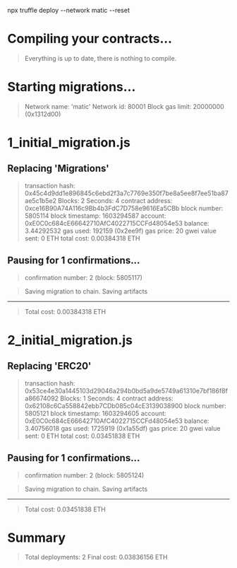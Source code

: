 npx truffle deploy --network matic --reset

Compiling your contracts...
===========================
> Everything is up to date, there is nothing to compile.



Starting migrations...
======================
> Network name:    'matic'
> Network id:      80001
> Block gas limit: 20000000 (0x1312d00)


1_initial_migration.js
======================

   Replacing 'Migrations'
   ----------------------
   > transaction hash:    0x45c4d9dd1e896845c6ebd2f3a7c7769e350f7be8a5ee8f7ee51ba87ae5c1b5e2
   > Blocks: 2            Seconds: 4
   > contract address:    0xce16B90A74A116c9Bb4b3FdC7D758e9616Ea5CBb
   > block number:        5805114
   > block timestamp:     1603294587
   > account:             0xE0C0c684cE66642710AfC4022715CCFd48054e53
   > balance:             3.44292532
   > gas used:            192159 (0x2ee9f)
   > gas price:           20 gwei
   > value sent:          0 ETH
   > total cost:          0.00384318 ETH

   Pausing for 1 confirmations...
   ------------------------------
   > confirmation number: 2 (block: 5805117)

   > Saving migration to chain.
   > Saving artifacts
   -------------------------------------
   > Total cost:          0.00384318 ETH


2_initial_migration.js
======================

   Replacing 'ERC20'
   -----------------
   > transaction hash:    0x53ce4e30a1445103d29046a294b0bd5a9de5749a61310e7bf186f8fa86674092
   > Blocks: 1            Seconds: 4
   > contract address:    0x62108c6Ca558842ebb7CDb085c04cE3139038900
   > block number:        5805121
   > block timestamp:     1603294605
   > account:             0xE0C0c684cE66642710AfC4022715CCFd48054e53
   > balance:             3.40756018
   > gas used:            1725919 (0x1a55df)
   > gas price:           20 gwei
   > value sent:          0 ETH
   > total cost:          0.03451838 ETH

   Pausing for 1 confirmations...
   ------------------------------
   > confirmation number: 2 (block: 5805124)

   > Saving migration to chain.
   > Saving artifacts
   -------------------------------------
   > Total cost:          0.03451838 ETH


Summary
=======
> Total deployments:   2
> Final cost:          0.03836156 ETH
